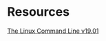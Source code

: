 # Resources

[The Linux Command Line v19.01](https://github.com/UND-ARC/research/blob/master/docs/Resources/TLCL-19.01.pdf)
